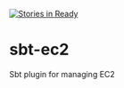[![Stories in Ready](https://badge.waffle.io/morgaroth/sbt-ec2.png?label=ready&title=Ready)](https://waffle.io/morgaroth/sbt-ec2)
# sbt-ec2
Sbt plugin for managing EC2
